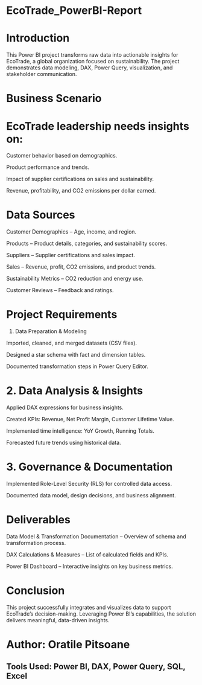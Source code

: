 # EcoTrade_PowerBI-Report

# Introduction

This Power BI project transforms raw data into actionable insights for EcoTrade, a global organization focused on sustainability. The project demonstrates data modeling, DAX, Power Query, visualization, and stakeholder communication.

# Business Scenario

# EcoTrade leadership needs insights on:

Customer behavior based on demographics.

Product performance and trends.

Impact of supplier certifications on sales and sustainability.

Revenue, profitability, and CO2 emissions per dollar earned.

# Data Sources

Customer Demographics – Age, income, and region.

Products – Product details, categories, and sustainability scores.

Suppliers – Supplier certifications and sales impact.

Sales – Revenue, profit, CO2 emissions, and product trends.

Sustainability Metrics – CO2 reduction and energy use.

Customer Reviews – Feedback and ratings.

# Project Requirements

1. Data Preparation & Modeling

Imported, cleaned, and merged datasets (CSV files).

Designed a star schema with fact and dimension tables.

Documented transformation steps in Power Query Editor.

# 2. Data Analysis & Insights

Applied DAX expressions for business insights.

Created KPIs: Revenue, Net Profit Margin, Customer Lifetime Value.

Implemented time intelligence: YoY Growth, Running Totals.

Forecasted future trends using historical data.

# 3. Governance & Documentation

Implemented Role-Level Security (RLS) for controlled data access.

Documented data model, design decisions, and business alignment.

# Deliverables

Data Model & Transformation Documentation – Overview of schema and transformation process.

DAX Calculations & Measures – List of calculated fields and KPIs.

Power BI Dashboard – Interactive insights on key business metrics.

# Conclusion

This project successfully integrates and visualizes data to support EcoTrade’s decision-making. Leveraging Power BI’s capabilities, the solution delivers meaningful, data-driven insights.

# Author: Oratile Pitsoane

## Tools Used: Power BI, DAX, Power Query, SQL, Excel
